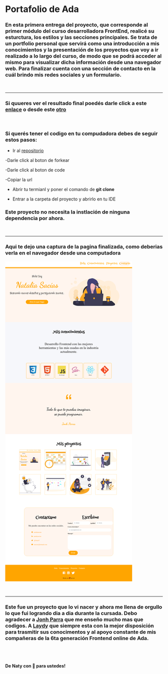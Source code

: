 # Portafolio de Ada


### En esta primera entrega del proyecto, que corresponde al primer módulo del curso desarrolladora FrontEnd, realicé su esturctura, los estilos y las secciones principales. Se trata de un portfolio personal que servirá como una introducción a mis conocimientos y la presentación de los proyectos que voy a ir realizado a lo largo del curso, de modo que se podrá acceder al mismo para visualizar dicha información desde una navegador web. Para finalizar cuenta con una sección de contacto en la cuál brindo mis redes sociales y un formulario.

<br>

***

### Si quueres ver el resultado final poedés darle click a este [enlace](https://github.com/Naty1401/00_proyecto) o desde este [otro]()

<br>

### Si querés tener el codigo en tu compudadora debes de seguir estos pasos:


- Ir al [repositorio](https://github.com/Naty1401/00_proyecto)

-Darle click al boton de forkear

-Darle click al boton de code

-Copiar la url

- Abrir tu termianl y poner el comando de **git clone <url>**

- Entrar a la carpeta del proyecto y abrirlo en tu IDE

### Este proyecto no necesita la instlación de ninguna dependencia por ahora.

<br>

***

### Aqui te dejo una captura de la pagina finalizada, como deberias verla en el navegador desde una computadora

![imagen](./img/screencapture.png)

<br>

***

### Este fue un proyecto que lo vi nacer y ahora me llena de orgullo lo que fui logrando dia a dia durante la cursada. Debo agradecer a [Jonh Parra]() que me enseño mucho mas que codigos. A [Laydy]() que siempre esta con la mejor disposición para trasmitir sus conocimentos y al apoyo constante de mis compañeras de la 6ta generación Frontend online de Ada.

<br>
<br>

#### De Naty con 💖 para ustedes!

